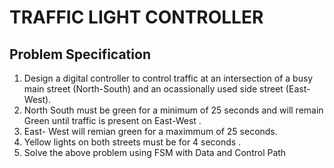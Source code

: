 # TRAFFIC LIGHT CONTROLLER
## Problem Specification
1. Design a digital controller to control traffic at an intersection of a busy main street (North-South) and an ocassionally used side street (East-West).
2. North South must be green for a minimum of 25 seconds and will remain Green until traffic is present on East-West .
3. East- West will remian green for a maximmum of 25 seconds.
4. Yellow lights on both streets must be for 4 seconds .
5. Solve the above problem using FSM with Data and Control Path 
